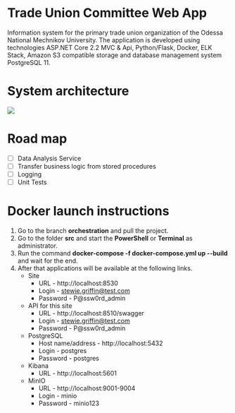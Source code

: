 # Trade Union Committee Web App
Information system for the primary trade union organization of the Odessa National Mechnikov University. The application is developed using technologies ASP.NET Core 2.2 MVC &amp; Api, Python/Flask, Docker, ELK Stack, Amazon S3 compatible storage and database management system PostgreSQL 11.

# System architecture
![](https://github.com/zavada-sergey/TradeUnionCommittee.WebApp.Core/blob/master/blob/Architecture.png)

# Road map
- [ ] Data Analysis Service
- [ ] Transfer business logic from stored procedures
- [ ] Logging
- [ ] Unit Tests

# Docker launch instructions
1. Go to the branch **orchestration** and pull the project.
2. Go to the folder **src** and start the **PowerShell** or **Terminal** as administrator.
3. Run the command **docker-compose -f docker-compose.yml up --build** and wait for the end.
4. After that applications will be available at the following links.
    - Site
        - URL - http://localhost:8530
        - Login - stewie.griffin@test.com
        - Password - P@ssw0rd_admin
    - API for this site
        - URL - http://localhost:8510/swagger
        - Login - stewie.griffin@test.com
        - Password - P@ssw0rd_admin
    - PostgreSQL
        - Host name/address - http://localhost:5432
        - Login - postgres 
        - Password - postgres
    - Kibana 
        - URL - http://localhost:5601
    - MinIO
        - URL - http://localhost:9001-9004
        - Login - minio
        - Password - minio123
